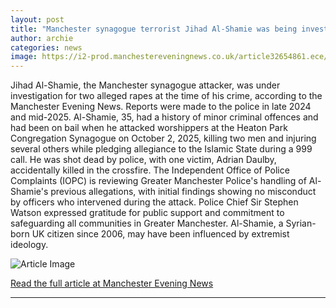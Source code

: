 ```yaml
---
layout: post
title: "Manchester synagogue terrorist Jihad Al-Shamie was being investigated over two alleged rapes"
author: archie
categories: news
image: https://i2-prod.manchestereveningnews.co.uk/article32654861.ece/ALTERNATES/s1200/1_JH_MEN_071025_al-shamie_03.jpg
---
```

Jihad Al-Shamie, the Manchester synagogue attacker, was under investigation for two alleged rapes at the time of his crime, according to the Manchester Evening News. Reports were made to the police in late 2024 and mid-2025. Al-Shamie, 35, had a history of minor criminal offences and had been on bail when he attacked worshippers at the Heaton Park Congregation Synagogue on October 2, 2025, killing two men and injuring several others while pledging allegiance to the Islamic State during a 999 call. He was shot dead by police, with one victim, Adrian Daulby, accidentally killed in the crossfire. The Independent Office of Police Complaints (IOPC) is reviewing Greater Manchester Police's handling of Al-Shamie's previous allegations, with initial findings showing no misconduct by officers who intervened during the attack. Police Chief Sir Stephen Watson expressed gratitude for public support and commitment to safeguarding all communities in Greater Manchester. Al-Shamie, a Syrian-born UK citizen since 2006, may have been influenced by extremist ideology.

![Article Image](https://i2-prod.manchestereveningnews.co.uk/article32654861.ece/ALTERNATES/s1200/1_JH_MEN_071025_al-shamie_03.jpg)

[Read the full article at Manchester Evening News](https://www.manchestereveningnews.co.uk/news/greater-manchester-news/manchester-synagogue-terrorist-jihad-al-32654535)

---
